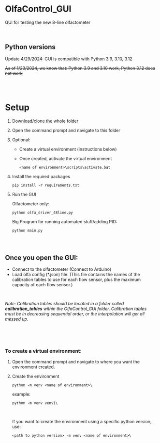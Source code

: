 # OlfaControl_GUI

GUI for testing the new 8-line olfactometer

<br>

## Python versions

Update 4/29/2024: GUI is compatible with Python 3.9, 3.10, 3.12

~~As of 1/23/2024, we know that: Python 3.9 and 3.10 work, Python 3.12 does not work~~

<br><br>

# Setup

1. Download/clone the whole folder
2. Open the command prompt and navigate to this folder
3. Optional:
    - Create a virtual environment (instructions below)
    - Once created, activate the virtual environment
    
        ```
        <name of environment>\scripts\activate.bat
        ```
4. Install the required packages
    ```
    pip install -r requirements.txt
    ```
5. Run the GUI
    
    Olfactometer only:
    ```
    python olfa_driver_48line.py
    ```
    Big Program for running automated stuff/adding PID:
    ```
    python main.py
    ```

<br>

#
## Once you open the GUI:
- Connect to the olfactometer (Connect to Arduino)
- Load olfa config (*.json) file. (This file contains the names of the calibration tables to use for each flow sensor, plus the maximum capacity of each flow sensor.)  
<br>

*Note: Calibration tables should be located in a folder called **calibration_tables** within the OlfaControl_GUI folder. Calibration tables must be in decreasing sequential order, or the interpolation will get all messed up.*

<br>
<br>

#
### To create a virtual environment:
1. Open the command prompt and navigate to where you want the environment created.
2. Create the environment
    ```
    python -m venv <name of environment>\
    ```

    example:
    ```
    python -m venv venv1\
    ```
    <br>

    If you want to create the environment using a specific python version, use:
    ```
    <path to python version> -m venv <name of environment>\
    ```

